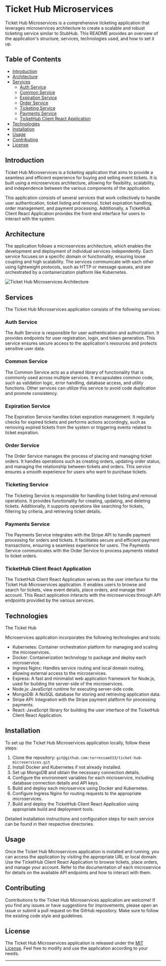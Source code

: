 # Ticket Hub Microservices

Ticket Hub Microservices is a comprehensive ticketing application that leverages microservices architecture to create a scalable and robust ticketing service similar to StubHub. This README provides an overview of the application's structure, services, technologies used, and how to set it up.

## Table of Contents

- [Introduction](#introduction)
- [Architecture](#architecture)
- [Services](#services)
  - [Auth Service](#auth-service)
  - [Common Service](#common-service)
  - [Expiration Service](#expiration-service)
  - [Order Service](#order-service)
  - [Ticketing Service](#ticketing-service)
  - [Payments Service](#payments-service)
  - [TicketHub Client React Application](#tickethub-client-react-application)
- [Technologies](#technologies)
- [Installation](#installation)
- [Usage](#usage)
- [Contributing](#contributing)
- [License](#license)

## Introduction

Ticket Hub Microservices is a ticketing application that aims to provide a seamless and efficient experience for buying and selling event tickets. It is built using a microservices architecture, allowing for flexibility, scalability, and independence between the various components of the application.

This application consists of several services that work collectively to handle user authentication, ticket listing and removal, ticket expiration handling, order management, and payment processing. Additionally, a TicketHub Client React Application provides the front-end interface for users to interact with the system.

## Architecture

The application follows a microservices architecture, which enables the development and deployment of individual services independently. Each service focuses on a specific domain or functionality, ensuring loose coupling and high scalability. The services communicate with each other using lightweight protocols, such as HTTP or message queues, and are orchestrated by a containerization platform like Kubernetes.

![Ticket Hub Microservices Architecture](architecture.png)

## Services

The Ticket Hub Microservices application consists of the following services:

### Auth Service

The Auth Service is responsible for user authentication and authorization. It provides endpoints for user registration, login, and token generation. This service ensures secure access to the application's resources and protects sensitive user data.

### Common Service

The Common Service acts as a shared library of functionality that is commonly used across multiple services. It encapsulates common code, such as validation logic, error handling, database access, and utility functions. Other services can utilize this service to avoid code duplication and promote consistency.

### Expiration Service

The Expiration Service handles ticket expiration management. It regularly checks for expired tickets and performs actions accordingly, such as removing expired tickets from the system or triggering events related to ticket expiration.

### Order Service

The Order Service manages the process of placing and managing ticket orders. It handles operations such as creating orders, updating order status, and managing the relationship between tickets and orders. This service ensures a smooth experience for users who want to purchase tickets.

### Ticketing Service

The Ticketing Service is responsible for handling ticket listing and removal operations. It provides functionality for creating, updating, and deleting tickets. Additionally, it supports operations like searching for tickets, filtering by criteria, and retrieving ticket details.

### Payments Service

The Payments Service integrates with the Stripe API to handle payment processing for orders and tickets. It facilitates secure and efficient payment transactions, ensuring a seamless experience for users. The Payments Service communicates with the Order Service to process payments related to ticket orders.

### TicketHub Client React Application

The TicketHub Client React Application serves as the user interface for the Ticket Hub Microservices application. It enables users to browse and search for tickets, view event details, place orders, and manage their account. This React application interacts with the microservices through API endpoints provided by the various services.

## Technologies

The Ticket Hub

Microservices application incorporates the following technologies and tools:

- Kubernetes: Container orchestration platform for managing and scaling the microservices.
- Docker: Containerization technology to package and deploy each microservice.
- Ingress Nginx: Handles service routing and local domain routing, allowing external access to the microservices.
- Express: A fast and minimalist web application framework for Node.js, used for building the server-side of the microservices.
- Node.js: JavaScript runtime for executing server-side code.
- MongoDB: A NoSQL database for storing and retrieving application data.
- Stripe API: Integration with the Stripe payment platform for processing payments.
- React: JavaScript library for building the user interface of the TicketHub Client React Application.

## Installation

To set up the Ticket Hub Microservices application locally, follow these steps:

1. Clone the repository: `git@github.com:torressam333/ticket-hub-microservices.git`
2. Install Docker and Kubernetes if not already installed.
3. Set up MongoDB and obtain the necessary connection details.
4. Configure the environment variables for each microservice, including database connection details and API keys.
5. Build and deploy each microservice using Docker and Kubernetes.
6. Configure Ingress Nginx for routing requests to the appropriate microservices.
7. Build and deploy the TicketHub Client React Application using appropriate build and deployment tools.

Detailed installation instructions and configuration steps for each service can be found in their respective directories.

## Usage

Once the Ticket Hub Microservices application is installed and running, you can access the application by visiting the appropriate URL or local domain. Use the TicketHub Client React Application to browse tickets, place orders, and manage your account. Refer to the documentation of each microservice for details on the available API endpoints and how to interact with them.

## Contributing

Contributions to the Ticket Hub Microservices application are welcome! If you find any issues or have suggestions for improvements, please open an issue or submit a pull request on the GitHub repository. Make sure to follow the existing code style and guidelines.

## License

The Ticket Hub Microservices application is released under the [MIT License](LICENSE). Feel free to modify and use the application according to your needs.

---
